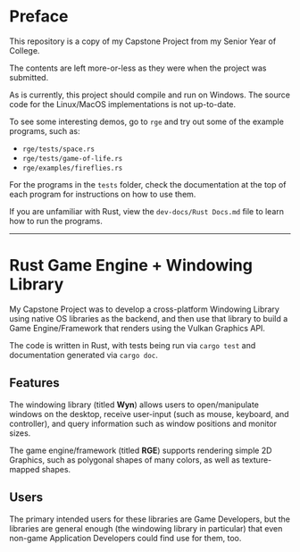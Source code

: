# Preface

This repository is a copy of my Capstone Project from my Senior Year of College.

The contents are left more-or-less as they were when the project was submitted.

As is currently, this project should compile and run on Windows.
The source code for the Linux/MacOS implementations is not up-to-date.

To see some interesting demos, go to `rge` and try out some of the example programs, such as:
* `rge/tests/space.rs`
* `rge/tests/game-of-life.rs`
* `rge/examples/fireflies.rs`

For the programs in the `tests` folder, check the documentation at the top of each program for instructions on how to use them.

If you are unfamiliar with Rust, view the `dev-docs/Rust Docs.md` file to learn how to run the programs.

---

# Rust Game Engine + Windowing Library

My Capstone Project was to develop a cross-platform Windowing Library using native OS libraries as the backend, and then use that library to build a Game Engine/Framework that renders using the Vulkan Graphics API.

The code is written in Rust, with tests being run via `cargo test` and documentation generated via `cargo doc`.

## Features

The windowing library (titled **Wyn**) allows users to open/manipulate windows on the desktop, receive user-input (such as mouse, keyboard, and controller), and query information such as window positions and monitor sizes.

The game engine/framework (titled **RGE**) supports rendering simple 2D Graphics, such as polygonal shapes of many colors, as well as texture-mapped shapes.

## Users

The primary intended users for these libraries are Game Developers, but the libraries are general enough (the windowing library in particular) that even non-game Application Developers could find use for them, too.
